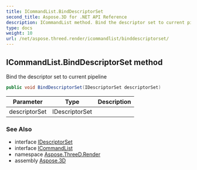 ```yaml
---
title: ICommandList.BindDescriptorSet
second_title: Aspose.3D for .NET API Reference
description: ICommandList method. Bind the descriptor set to current pipeline
type: docs
weight: 10
url: /net/aspose.threed.render/icommandlist/binddescriptorset/
---
```

## ICommandList.BindDescriptorSet method

Bind the descriptor set to current pipeline

```csharp
public void BindDescriptorSet(IDescriptorSet descriptorSet)
```

| Parameter | Type | Description |
| --- | --- | --- |
| descriptorSet | IDescriptorSet |  |

### See Also

* interface [IDescriptorSet](../../idescriptorset/)
* interface [ICommandList](../)
* namespace [Aspose.ThreeD.Render](../../icommandlist/)
* assembly [Aspose.3D](../../../)


